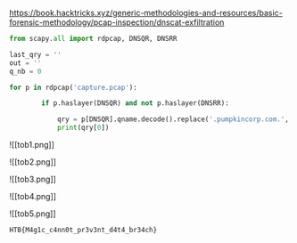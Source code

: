 
https://book.hacktricks.xyz/generic-methodologies-and-resources/basic-forensic-methodology/pcap-inspection/dnscat-exfiltration

```python
from scapy.all import rdpcap, DNSQR, DNSRR

last_qry = ''
out = ''
q_nb = 0

for p in rdpcap('capture.pcap'):

        if p.haslayer(DNSQR) and not p.haslayer(DNSRR):

            qry = p[DNSQR].qname.decode().replace('.pumpkincorp.com.', '').split('.')
            print(qry[0])
```

![[tob1.png]]

![[tob2.png]]

![[tob3.png]]

![[tob4.png]]


![[tob5.png]]

```text
HTB{M4g1c_c4nn0t_pr3v3nt_d4t4_br34ch}
```